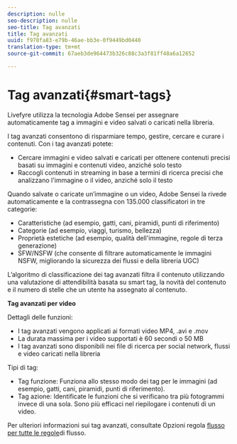 ```yaml
---
description: nulle
seo-description: nulle
seo-title: Tag avanzati
title: Tag avanzati
uuid: f978fa83-e79b-46ae-bb3e-0f9449bd0440
translation-type: tm+mt
source-git-commit: 67aeb3de964473b326c88c3a3f81ff48a6a12652

---
```



# Tag avanzati{#smart-tags}

Livefyre utilizza la tecnologia Adobe Sensei per assegnare automaticamente tag a immagini e video salvati o caricati nella libreria.

I tag avanzati consentono di risparmiare tempo, gestire, cercare e curare i contenuti. Con i tag avanzati potete:

* Cercare immagini e video salvati e caricati per ottenere contenuti precisi basati su immagini e contenuti video, anziché solo testo
* Raccogli contenuti in streaming in base a termini di ricerca precisi che analizzano l'immagine o il video, anziché solo il testo

Quando salvate o caricate un’immagine o un video, Adobe Sensei la rivede automaticamente e la contrassegna con 135.000 classificatori in tre categorie:

* Caratteristiche (ad esempio, gatti, cani, piramidi, punti di riferimento)
* Categorie (ad esempio, viaggi, turismo, bellezza)
* Proprietà estetiche (ad esempio, qualità dell'immagine, regole di terza generazione)
* SFW/NSFW (che consente di filtrare automaticamente le immagini NSFW, migliorando la sicurezza dei flussi e della libreria UGC)

L’algoritmo di classificazione dei tag avanzati filtra il contenuto utilizzando una valutazione di attendibilità basata su smart tag, la novità del contenuto e il numero di stelle che un utente ha assegnato al contenuto.

**Tag avanzati per video**

Dettagli delle funzioni:

* I tag avanzati vengono applicati ai formati video MP4, .avi e .mov
* La durata massima per i video supportati è 60 secondi o 50 MB
* I tag avanzati sono disponibili nei file di ricerca per social network, flussi e video caricati nella libreria

Tipi di tag:

* Tag funzione: Funziona allo stesso modo dei tag per le immagini (ad esempio, gatti, cani, piramidi, punti di riferimento).
* Tag azione: Identificate le funzioni che si verificano tra più fotogrammi invece di una sola. Sono più efficaci nel riepilogare i contenuti di un video.

Per ulteriori informazioni sui tag avanzati, consultate Opzioni regola [flusso per tutte le regole](../../c-streams/c-stream-rule-options-for-all-stream-rules.md#c_stream_rule_options_for_all_stream_rules)di flusso.
